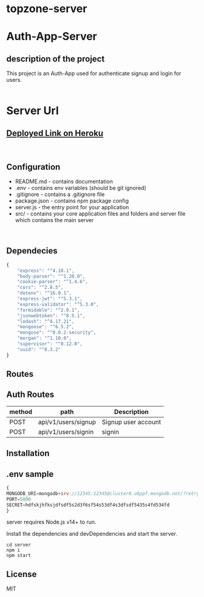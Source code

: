 # topzone-server
# Auth-App-Server

## description of the project

This project is an Auth-App used for authenticate signup and login for users.
<br>
<br>
# Server Url
## [Deployed Link on Heroku](https://topzone-task.herokuapp.com/)
<br>

## Configuration

- README.md - contains documentation
- .env - contains env variables (should be git ignored)
- .gitignore - contains a .gitignore file
- package.json - contains npm package config
- server.js - the entry point for your application
- src/ - contains your core application files and folders and server file which contains the main server
<br>

## Dependecies

```js
{
    "express": "^4.18.1",
    "body-parser": "^1.20.0",
    "cookie-parser": "^1.4.6",
    "cors": "^2.8.5",
    "dotenv": "^16.0.1",
    "express-jwt": "^5.3.1",
    "express-validator": "^5.3.0",
    "formidable": "^2.0.1",
    "jsonwebtoken": "^8.5.1",
    "lodash": "^4.17.21",
    "mongoose": "^6.5.2",
    "mongose": "^0.0.2-security",
    "morgan": "^1.10.0",
    "supervisor": "^0.12.0",
    "uuid": "^8.3.2"
}
```


## Routes

## Auth Routes

| method | path                                         | Description            |
| ------ | -------------------------------------------- | ---------------------- |
| POST   | api/v1/users/signup                            | Signup user account  |
| POST   | api/v1/users/signin                       | signin          |


## Installation

## .env sample 
```js
{
MONGODB_URI=mongodb+srv://12345:12345@cluster0.u6ppf.mongodb.net/?retryWrites=true&w=majority
PORT=5000
SECRET=hdfskjhfksjdfsdf5s2d3f6sf54s53df4s3dfsdf5435s4fd534fd
}
```
server requires Node.js v14+ to run.

Install the dependencies and devDependencies and start the server.

    cd server
    npm i
    npm start


## License

MIT

